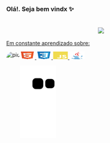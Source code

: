 ### Olá!. Seja bem vindx ✨
#

<!--
**Evelyndapaz/Evelyndapaz** is a ✨ _special_ ✨ repository because its `README.md` (this file) appears on your GitHub profile.

Here are some ideas to get you started:

- 🔭 I’m currently working on ...
- 🌱 I’m currently learning ...
- 👯 I’m looking to collaborate on ...
- 🤔 I’m looking for help with ...
- 💬 Ask me about ...
- 📫 How to reach me: ...
- 😄 Pronouns: ...
- ⚡ Fun fact: ...
-->

  <!--<div align="display: block">
  <img align="right" alt="evy-pic" height="150" style="border-radius:50px;" src="https://cdn.discordapp.com/attachments/998087456501006359/998098966086430761/myavatar.png">
  </div>-->
  
  
  <div align="center">
  <a href="https://github.com/Evelyndapaz">
  <img height="180em" src="https://github-readme-stats.vercel.app/api?username=Evelyndapaz&show_icons=true&theme=aura&include_all_commits=true&count_private=true"/>
  <!--<img height="180em" width="400em" style="display: block" src="https://github-readme-stats.vercel.app/api/top-langs/?username=Evelyndapaz&layout=compact&langs_count=7&theme=aura"/>-->
</div>
  
 <p size="20">Em constante aprendizado sobre:</p>
  <!--<div style="display: inline_block"><br>-->
  <img alt="HTML" align="justify" height="20" width="40" src="https://raw.githubusercontent.com/devicons/devicon/master/icons/html5/html5-original.svg">
  <img alt="CSS" align="justify" height="20" width="40" src="https://raw.githubusercontent.com/devicons/devicon/master/icons/css3/css3-original.svg">
  <img alt="Js" align="justify" height="20" width="40" src="https://raw.githubusercontent.com/devicons/devicon/master/icons/javascript/javascript-plain.svg">
  <img alt="Java" align="justify" height="20" width="40" src="https://raw.githubusercontent.com/devicons/devicon/master/icons/java/java-original.svg">
  <!--<img align="right" alt="pic" height="150" style="border-radius:50px;" src="https://cdn.discordapp.com/attachments/998087456501006359/998098966086430761/myavatar.png">-->
  <img alt="pic" align="left" height="150" style="border-radius:50px;" src="https://cdn.discordapp.com/attachments/998087456501006359/998611132891799642/giphy.gif"/>
  <!--</div>-->
   
  
   ![Snake animation](https://github.com/Evelyndapaz/Evelyndapaz/blob/output/github-contribution-grid-snake.svg)
  
 
